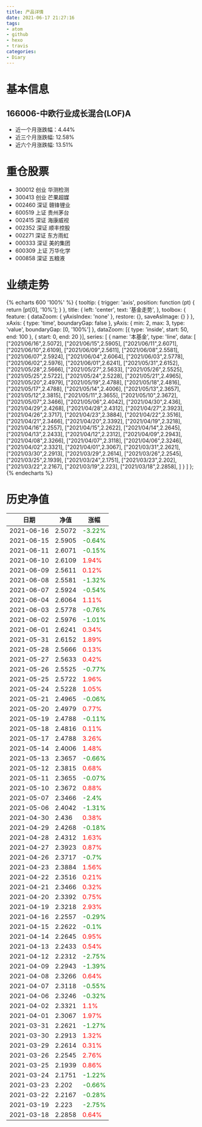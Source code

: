 ```yaml
---
title: 产品详情
date: 2021-06-17 21:27:16
tags:
- atom
- github
- hexo
- travis
categories:
- Diary
---
```


# 基本信息
## 166006-中欧行业成长混合(LOF)A
- 近一个月涨跌幅：4.44%
- 近三个月涨跌幅: 12.58%
- 近六个月涨跌幅: 13.51%

# 重仓股票
- 300012 创业 华测检测
- 300413 创业 芒果超媒
- 002460 深证 赣锋锂业
- 600519 上证 贵州茅台
- 002415 深证 海康威视
- 002352 深证 顺丰控股
- 002271 深证 东方雨虹
- 000333 深证 美的集团
- 600309 上证 万华化学
- 000858 深证 五粮液
# 业绩走势

{% echarts 600 '100%' %}
{
  tooltip: {
        trigger: 'axis',
        position: function (pt) {
            return [pt[0], '10%'];
        }
    },
    title: {
        left: 'center',
        text: '基金走势',
    },
    toolbox: {
        feature: {
            dataZoom: {
                yAxisIndex: 'none'
            },
            restore: {},
            saveAsImage: {}
        }
    },
    xAxis: {
        type: 'time',
        boundaryGap: false
    },
    yAxis: {
        min: 2,
        max: 3,
        type: 'value',
        boundaryGap: [0, '100%']
    },
    dataZoom: [{
        type: 'inside',
        start: 50,
        end: 100
    }, {
        start: 0,
        end: 20
    }],
    series: [
        {
            name: '本基金',
            type: 'line',
            data: [
["2021/06/16",2.5072],
["2021/06/15",2.5905],
["2021/06/11",2.6071],
["2021/06/10",2.6109],
["2021/06/09",2.5611],
["2021/06/08",2.5581],
["2021/06/07",2.5924],
["2021/06/04",2.6064],
["2021/06/03",2.5778],
["2021/06/02",2.5976],
["2021/06/01",2.6241],
["2021/05/31",2.6152],
["2021/05/28",2.5666],
["2021/05/27",2.5633],
["2021/05/26",2.5525],
["2021/05/25",2.5722],
["2021/05/24",2.5228],
["2021/05/21",2.4965],
["2021/05/20",2.4979],
["2021/05/19",2.4788],
["2021/05/18",2.4816],
["2021/05/17",2.4788],
["2021/05/14",2.4006],
["2021/05/13",2.3657],
["2021/05/12",2.3815],
["2021/05/11",2.3655],
["2021/05/10",2.3672],
["2021/05/07",2.3466],
["2021/05/06",2.4042],
["2021/04/30",2.436],
["2021/04/29",2.4268],
["2021/04/28",2.4312],
["2021/04/27",2.3923],
["2021/04/26",2.3717],
["2021/04/23",2.3884],
["2021/04/22",2.3516],
["2021/04/21",2.3466],
["2021/04/20",2.3392],
["2021/04/19",2.3218],
["2021/04/16",2.2557],
["2021/04/15",2.2622],
["2021/04/14",2.2645],
["2021/04/13",2.2433],
["2021/04/12",2.2312],
["2021/04/09",2.2943],
["2021/04/08",2.3266],
["2021/04/07",2.3118],
["2021/04/06",2.3246],
["2021/04/02",2.3321],
["2021/04/01",2.3067],
["2021/03/31",2.2621],
["2021/03/30",2.2913],
["2021/03/29",2.2614],
["2021/03/26",2.2545],
["2021/03/25",2.1939],
["2021/03/24",2.1751],
["2021/03/23",2.202],
["2021/03/22",2.2167],
["2021/03/19",2.223],
["2021/03/18",2.2858],
]
        }
    ]
};
{% endecharts %}

# 历史净值

| 日期 | 净值 | 涨幅 |
| --- | --- | --- |
|2021-06-16|2.5072|<font color=green>-3.22%</font>|
|2021-06-15|2.5905|<font color=green>-0.64%</font>|
|2021-06-11|2.6071|<font color=green>-0.15%</font>|
|2021-06-10|2.6109|<font color=red>1.94%</font>|
|2021-06-09|2.5611|<font color=red>0.12%</font>|
|2021-06-08|2.5581|<font color=green>-1.32%</font>|
|2021-06-07|2.5924|<font color=green>-0.54%</font>|
|2021-06-04|2.6064|<font color=red>1.11%</font>|
|2021-06-03|2.5778|<font color=green>-0.76%</font>|
|2021-06-02|2.5976|<font color=green>-1.01%</font>|
|2021-06-01|2.6241|<font color=red>0.34%</font>|
|2021-05-31|2.6152|<font color=red>1.89%</font>|
|2021-05-28|2.5666|<font color=red>0.13%</font>|
|2021-05-27|2.5633|<font color=red>0.42%</font>|
|2021-05-26|2.5525|<font color=green>-0.77%</font>|
|2021-05-25|2.5722|<font color=red>1.96%</font>|
|2021-05-24|2.5228|<font color=red>1.05%</font>|
|2021-05-21|2.4965|<font color=green>-0.06%</font>|
|2021-05-20|2.4979|<font color=red>0.77%</font>|
|2021-05-19|2.4788|<font color=green>-0.11%</font>|
|2021-05-18|2.4816|<font color=red>0.11%</font>|
|2021-05-17|2.4788|<font color=red>3.26%</font>|
|2021-05-14|2.4006|<font color=red>1.48%</font>|
|2021-05-13|2.3657|<font color=green>-0.66%</font>|
|2021-05-12|2.3815|<font color=red>0.68%</font>|
|2021-05-11|2.3655|<font color=green>-0.07%</font>|
|2021-05-10|2.3672|<font color=red>0.88%</font>|
|2021-05-07|2.3466|<font color=green>-2.4%</font>|
|2021-05-06|2.4042|<font color=green>-1.31%</font>|
|2021-04-30|2.436|<font color=red>0.38%</font>|
|2021-04-29|2.4268|<font color=green>-0.18%</font>|
|2021-04-28|2.4312|<font color=red>1.63%</font>|
|2021-04-27|2.3923|<font color=red>0.87%</font>|
|2021-04-26|2.3717|<font color=green>-0.7%</font>|
|2021-04-23|2.3884|<font color=red>1.56%</font>|
|2021-04-22|2.3516|<font color=red>0.21%</font>|
|2021-04-21|2.3466|<font color=red>0.32%</font>|
|2021-04-20|2.3392|<font color=red>0.75%</font>|
|2021-04-19|2.3218|<font color=red>2.93%</font>|
|2021-04-16|2.2557|<font color=green>-0.29%</font>|
|2021-04-15|2.2622|<font color=green>-0.1%</font>|
|2021-04-14|2.2645|<font color=red>0.95%</font>|
|2021-04-13|2.2433|<font color=red>0.54%</font>|
|2021-04-12|2.2312|<font color=green>-2.75%</font>|
|2021-04-09|2.2943|<font color=green>-1.39%</font>|
|2021-04-08|2.3266|<font color=red>0.64%</font>|
|2021-04-07|2.3118|<font color=green>-0.55%</font>|
|2021-04-06|2.3246|<font color=green>-0.32%</font>|
|2021-04-02|2.3321|<font color=red>1.1%</font>|
|2021-04-01|2.3067|<font color=red>1.97%</font>|
|2021-03-31|2.2621|<font color=green>-1.27%</font>|
|2021-03-30|2.2913|<font color=red>1.32%</font>|
|2021-03-29|2.2614|<font color=red>0.31%</font>|
|2021-03-26|2.2545|<font color=red>2.76%</font>|
|2021-03-25|2.1939|<font color=red>0.86%</font>|
|2021-03-24|2.1751|<font color=green>-1.22%</font>|
|2021-03-23|2.202|<font color=green>-0.66%</font>|
|2021-03-22|2.2167|<font color=green>-0.28%</font>|
|2021-03-19|2.223|<font color=green>-2.75%</font>|
|2021-03-18|2.2858|<font color=red>0.64%</font>|
